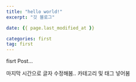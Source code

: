 ```yaml
---
title: "hello world!"
excerpt: "깃 블로그"

date: {{ page.last_modified_at }}

categories: first
tag: first
---
```


fisrt Post...

마지막 시간으로 글자 수정해봄..
카테고리 및 태그 넣어봄